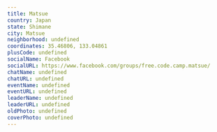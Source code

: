 ```yaml
---
title: Matsue
country: Japan
state: Shimane
city: Matsue
neighborhood: undefined
coordinates: 35.46806, 133.04861
plusCode: undefined
socialName: Facebook
socialURL: https://www.facebook.com/groups/free.code.camp.matsue/
chatName: undefined
chatURL: undefined
eventName: undefined
eventURL: undefined
leaderName: undefined
leaderURL: undefined
oldPhoto: undefined
coverPhoto: undefined
---
```

